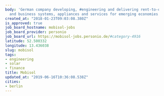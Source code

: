 ```yaml
---
body: 'German company developing, #engineering and delivering rent-to-own #solar home
  and business systems, appliances and services for emerging economies. #finance'
created_at: "2018-01-23T09:03:08.380Z"
is_approved: true
job_board_hostname: mobisol-jobs
job_board_provider: personio
job_board_url: https://mobisol-jobs.personio.de/#category-4916
latitude: 52.500332
longitude: 13.436038
slug: mobisol
tags:
- engineering
- solar
- finance
title: Mobisol
updated_at: "2019-06-16T10:36:08.538Z"
cities:
- berlin
---
```

